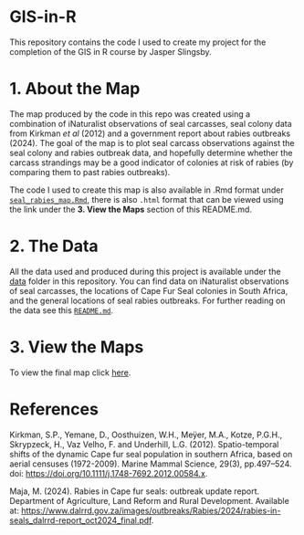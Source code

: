 # GIS-in-R
This repository contains the code I used to create my project for the completion of the GIS in R course by Jasper Slingsby.

# 1. About the Map
The map produced by the code in this repo was created using a combination of iNaturalist observations of seal carcasses, seal colony data from Kirkman *et al* (2012) and a government report about rabies outbreaks (2024). The goal of the map is to plot seal carcass observations against the seal colony and rabies outbreak data, and hopefully determine whether the carcass strandings may be a good indicator of colonies at risk of rabies (by comparing them to past rabies outbreaks). 

The code I used to create this map is also available in .Rmd format under [`seal_rabies_map.Rmd`](https://github.com/muhammaduzairdavids/GIS-in-R/blob/main/seal_rabies_map.Rmd), there is also `.html` format that can be viewed using the link under the **3. View the Maps** section of this README.md.

# 2. The Data
All the data used and produced during this project is available under the [data](https://github.com/muhammaduzairdavids/GIS-in-R/tree/main/data) folder in this repository. You can find data on iNaturalist observations of seal carcasses, the locations of Cape Fur Seal colonies in South Africa, and the general locations of seal rabies outbreaks. For further reading on the data see this [`README.md`](https://github.com/muhammaduzairdavids/GIS-in-R/tree/main/data).

# 3. View the Maps
To view the final map click [here](https://htmlview.glitch.me/?https://github.com/muhammaduzairdavids/GIS-in-R/blob/main/seal_rabies_map.html).

# References

Kirkman, S.P., Yemane, D., Oosthuizen, W.H., Meÿer, M.A., Kotze, P.G.H., Skrypzeck, H., Vaz Velho, F. and Underhill, L.G. (2012). Spatio-temporal shifts of the dynamic Cape fur seal population in southern Africa, based on aerial censuses (1972-2009). Marine Mammal Science, 29(3), pp.497–524. doi: https://doi.org/10.1111/j.1748-7692.2012.00584.x. 

Maja, M. (2024). Rabies in Cape fur seals:  outbreak update report. Department of Agriculture, Land Reform and Rural Development. Available at: https://www.dalrrd.gov.za/images/outbreaks/Rabies/2024/rabies-in-seals_dalrrd-report_oct2024_final.pdf.
